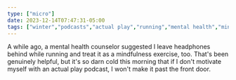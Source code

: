 ```yaml
---
type: ["micro"]
date: 2023-12-14T07:47:31-05:00
tags: ["winter","podcasts","actual play","running","mental health","mindfulness"]
---
```

A while ago, a mental health counselor suggested I leave headphones behind while running and treat it as a mindfulness exercise, too. That's been genuinely helpful, but it's so darn cold this morning that if I don't motivate myself with an actual play podcast, I won't make it past the front door.
